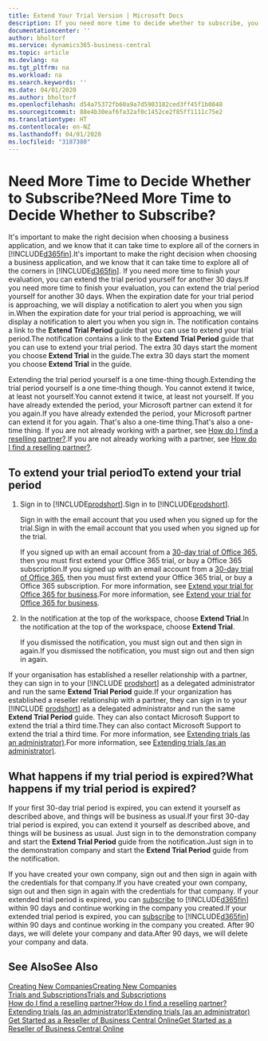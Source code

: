 ```yaml
---
title: Extend Your Trial Version | Microsoft Docs
description: If you need more time to decide whether to subscribe, you can extend your trial version.
documentationcenter: ''
author: bholtorf
ms.service: dynamics365-business-central
ms.topic: article
ms.devlang: na
ms.tgt_pltfrm: na
ms.workload: na
ms.search.keywords: ''
ms.date: 04/01/2020
ms.author: bholtorf
ms.openlocfilehash: d54a75372fb60a9a7d5903182ced3ff45f1b0848
ms.sourcegitcommit: 88e4b30eaf6fa32af0c1452ce2f85ff1111c75e2
ms.translationtype: HT
ms.contentlocale: en-NZ
ms.lasthandoff: 04/01/2020
ms.locfileid: "3187380"
---
```

# <a name="need-more-time-to-decide-whether-to-subscribe"></a><span data-ttu-id="8c43d-103">Need More Time to Decide Whether to Subscribe?</span><span class="sxs-lookup"><span data-stu-id="8c43d-103">Need More Time to Decide Whether to Subscribe?</span></span>
<span data-ttu-id="8c43d-104">It's important to make the right decision when choosing a business application, and we know that it can take time to explore all of the corners in [!INCLUDE[d365fin](includes/d365fin_md.md)].</span><span class="sxs-lookup"><span data-stu-id="8c43d-104">It's important to make the right decision when choosing a business application, and we know that it can take time to explore all of the corners in [!INCLUDE[d365fin](includes/d365fin_md.md)].</span></span> <span data-ttu-id="8c43d-105">If you need more time to finish your evaluation, you can extend the trial period yourself for another 30 days.</span><span class="sxs-lookup"><span data-stu-id="8c43d-105">If you need more time to finish your evaluation, you can extend the trial period yourself for another 30 days.</span></span> <span data-ttu-id="8c43d-106">When the expiration date for your trial period is approaching, we will display a notification to alert you when you sign in.</span><span class="sxs-lookup"><span data-stu-id="8c43d-106">When the expiration date for your trial period is approaching, we will display a notification to alert you when you sign in.</span></span> <span data-ttu-id="8c43d-107">The notification contains a link to the **Extend Trial Period** guide that you can use to extend your trial period.</span><span class="sxs-lookup"><span data-stu-id="8c43d-107">The notification contains a link to the **Extend Trial Period** guide that you can use to extend your trial period.</span></span> <span data-ttu-id="8c43d-108">The extra 30 days start the moment you choose **Extend Trial** in the guide.</span><span class="sxs-lookup"><span data-stu-id="8c43d-108">The extra 30 days start the moment you choose **Extend Trial** in the guide.</span></span>

<span data-ttu-id="8c43d-109">Extending the trial period yourself is a one time-thing though.</span><span class="sxs-lookup"><span data-stu-id="8c43d-109">Extending the trial period yourself is a one time-thing though.</span></span> <span data-ttu-id="8c43d-110">You cannot extend it twice, at least not yourself.</span><span class="sxs-lookup"><span data-stu-id="8c43d-110">You cannot extend it twice, at least not yourself.</span></span> <span data-ttu-id="8c43d-111">If you have already extended the period, your Microsoft partner can extend it for you again.</span><span class="sxs-lookup"><span data-stu-id="8c43d-111">If you have already extended the period, your Microsoft partner can extend it for you again.</span></span> <span data-ttu-id="8c43d-112">That's also a one-time thing.</span><span class="sxs-lookup"><span data-stu-id="8c43d-112">That's also a one-time thing.</span></span> <span data-ttu-id="8c43d-113">If you are not already working with a partner, see [How do I find a reselling partner?](across-faq.md#findpartner).</span><span class="sxs-lookup"><span data-stu-id="8c43d-113">If you are not already working with a partner, see [How do I find a reselling partner?](across-faq.md#findpartner).</span></span>  

## <a name="to-extend-your-trial-period"></a><span data-ttu-id="8c43d-114">To extend your trial period</span><span class="sxs-lookup"><span data-stu-id="8c43d-114">To extend your trial period</span></span>

1. <span data-ttu-id="8c43d-115">Sign in to [!INCLUDE[prodshort](includes/prodshort.md)].</span><span class="sxs-lookup"><span data-stu-id="8c43d-115">Sign in to [!INCLUDE[prodshort](includes/prodshort.md)].</span></span>

    <span data-ttu-id="8c43d-116">Sign in with the email account that you used when you signed up for the trial.</span><span class="sxs-lookup"><span data-stu-id="8c43d-116">Sign in with the email account that you used when you signed up for the trial.</span></span>  

    <span data-ttu-id="8c43d-117">If you signed up with an email account from a [30-day trial of Office 365](/microsoft-365/commerce/sign-up-for-office-365-trial), then you must first extend your Office 365 trial, or buy a Office 365 subscription.</span><span class="sxs-lookup"><span data-stu-id="8c43d-117">If you signed up with an email account from a [30-day trial of Office 365](/microsoft-365/commerce/sign-up-for-office-365-trial), then you must first extend your Office 365 trial, or buy a Office 365 subscription.</span></span> <span data-ttu-id="8c43d-118">For more information, see [Extend your trial for Office 365 for business](/microsoft-365/commerce/extend-your-trial).</span><span class="sxs-lookup"><span data-stu-id="8c43d-118">For more information, see [Extend your trial for Office 365 for business](/microsoft-365/commerce/extend-your-trial).</span></span>
2. <span data-ttu-id="8c43d-119">In the notification at the top of the workspace, choose **Extend Trial**.</span><span class="sxs-lookup"><span data-stu-id="8c43d-119">In the notification at the top of the workspace, choose **Extend Trial**.</span></span>

    <span data-ttu-id="8c43d-120">If you dismissed the notification, you must sign out and then sign in again.</span><span class="sxs-lookup"><span data-stu-id="8c43d-120">If you dismissed the notification, you must sign out and then sign in again.</span></span>

<span data-ttu-id="8c43d-121">If your organisation has established a reseller relationship with a partner, they can sign in to your [!INCLUDE [prodshort](includes/prodshort.md)] as a delegated administrator and run the same **Extend Trial Period** guide.</span><span class="sxs-lookup"><span data-stu-id="8c43d-121">If your organization has established a reseller relationship with a partner, they can sign in to your [!INCLUDE [prodshort](includes/prodshort.md)] as a delegated administrator and run the same **Extend Trial Period** guide.</span></span> <span data-ttu-id="8c43d-122">They can also contact Microsoft Support to extend the trial a third time.</span><span class="sxs-lookup"><span data-stu-id="8c43d-122">They can also contact Microsoft Support to extend the trial a third time.</span></span> <span data-ttu-id="8c43d-123">For more information, see [Extending trials (as an administrator)](/dynamics365/business-central/dev-itpro/administration/tenant-administration#extending-trials).</span><span class="sxs-lookup"><span data-stu-id="8c43d-123">For more information, see [Extending trials (as an administrator)](/dynamics365/business-central/dev-itpro/administration/tenant-administration#extending-trials).</span></span>  

## <a name="what-happens-if-my-trial-period-is-expired"></a><span data-ttu-id="8c43d-124">What happens if my trial period is expired?</span><span class="sxs-lookup"><span data-stu-id="8c43d-124">What happens if my trial period is expired?</span></span>

<span data-ttu-id="8c43d-125">If your first 30-day trial period is expired, you can extend it yourself as described above, and things will be business as usual.</span><span class="sxs-lookup"><span data-stu-id="8c43d-125">If your first 30-day trial period is expired, you can extend it yourself as described above, and things will be business as usual.</span></span> <span data-ttu-id="8c43d-126">Just sign in to the demonstration company and start the **Extend Trial Period** guide from the notification.</span><span class="sxs-lookup"><span data-stu-id="8c43d-126">Just sign in to the demonstration company and start the **Extend Trial Period** guide from the notification.</span></span>  

<span data-ttu-id="8c43d-127">If you have created your own company, sign out and then sign in again with the credentials for that company.</span><span class="sxs-lookup"><span data-stu-id="8c43d-127">If you have created your own company, sign out and then sign in again with the credentials for that company.</span></span> <span data-ttu-id="8c43d-128">If your extended trial period is expired, you can [subscribe](https://go.microsoft.com/fwlink/?linkid=828659) to [!INCLUDE[d365fin](includes/d365fin_md.md)] within 90 days and continue working in the company you created.</span><span class="sxs-lookup"><span data-stu-id="8c43d-128">If your extended trial period is expired, you can [subscribe](https://go.microsoft.com/fwlink/?linkid=828659) to [!INCLUDE[d365fin](includes/d365fin_md.md)] within 90 days and continue working in the company you created.</span></span> <span data-ttu-id="8c43d-129">After 90 days, we will delete your company and data.</span><span class="sxs-lookup"><span data-stu-id="8c43d-129">After 90 days, we will delete your company and data.</span></span>  

## <a name="see-also"></a><span data-ttu-id="8c43d-130">See Also</span><span class="sxs-lookup"><span data-stu-id="8c43d-130">See Also</span></span>

[<span data-ttu-id="8c43d-131">Creating New Companies</span><span class="sxs-lookup"><span data-stu-id="8c43d-131">Creating New Companies</span></span>](about-new-company.md)  
[<span data-ttu-id="8c43d-132">Trials and Subscriptions</span><span class="sxs-lookup"><span data-stu-id="8c43d-132">Trials and Subscriptions</span></span>](across-preview.md)  
[<span data-ttu-id="8c43d-133">How do I find a reselling partner?</span><span class="sxs-lookup"><span data-stu-id="8c43d-133">How do I find a reselling partner?</span></span>](across-faq.md#findpartner)  
[<span data-ttu-id="8c43d-134">Extending trials (as an administrator)</span><span class="sxs-lookup"><span data-stu-id="8c43d-134">Extending trials (as an administrator)</span></span>](/dynamics365/business-central/dev-itpro/administration/tenant-administration#extending-trials)  
[<span data-ttu-id="8c43d-135">Get Started as a Reseller of Business Central Online</span><span class="sxs-lookup"><span data-stu-id="8c43d-135">Get Started as a Reseller of Business Central Online</span></span>](/dynamics365/business-central/dev-itpro/administration/get-started-online)  
